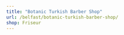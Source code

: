 ```yaml
---
title: "Botanic Turkish Barber Shop"
url: /belfast/botanic-turkish-barber-shop/
shop: Friseur
---
```

